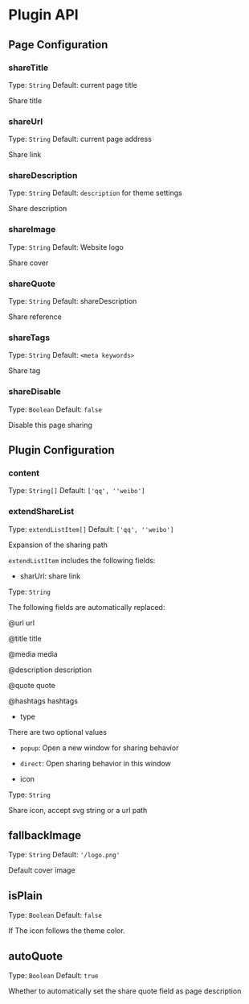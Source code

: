 # Plugin API

## Page Configuration

### shareTitle

Type: `String`
Default: current page title

Share title

### shareUrl

Type: `String`
Default: current page address

Share link

### shareDescription

Type: `String`
Default: `description` for theme settings

Share description

### shareImage

Type: `String`
Default: Website logo

Share cover

### shareQuote

Type: `String`
Default: shareDescription

Share reference

### shareTags

Type: `String`
Default: `<meta keywords>`

Share tag

### shareDisable

Type: `Boolean`
Default: `false`

Disable this page sharing

## Plugin Configuration

### content

Type: `String[]`
Default: `['qq', ''weibo']`

### extendShareList

Type: `extendListItem[]`
Default: `['qq', ''weibo']`

Expansion of the sharing path

`extendListItem` includes the following fields:

- sharUrl: share link

Type: `String`

The following fields are automatically replaced:

@url url

@title title

@media media

@description description

@quote quote

@hashtags hashtags

- type

There are two optional values

- `popup`: Open a new window for sharing behavior

- `direct`: Open sharing behavior in this window

- icon

Type: `String`

Share icon, accept svg string or a url path

## fallbackImage

Type: `String`
Default: `'/logo.png'`

Default cover image

## isPlain

Type: `Boolean`
Default: `false`

If The icon follows the theme color.

## autoQuote

Type: `Boolean`
Default: `true`

Whether to automatically set the share quote field as page description
